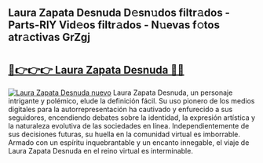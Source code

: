 ## Laura Zapata Desnuda D𝚎sn𝚞dos filtr𝚊dos - Parts-RlY Vid𝚎os filtr𝚊dos - N𝚞evas f𝚘tos atr𝚊ctivas GrZgj

# <h2><a href="http://mb6cp20.tromn.icu/?c=Laura+Zapata+Desnuda">🔗👉👉👉 Laura Zapata Desnuda 🔗🔗</a></h2>

[![Laura Zapata Desnuda nuevo](https://i.imgur.com/pEAQMta.gif)](http://mb6cp20.tromn.icu/?c=Laura+Zapata+Desnuda)
Laura Zapata Desnuda, un personaje intrigante y polémico, elude la definición fácil. Su uso pionero de los medios digitales para la autorrepresentación ha cautivado y enfurecido a sus seguidores, encendiendo debates sobre la identidad, la expresión artística y la naturaleza evolutiva de las sociedades en línea. Independientemente de sus decisiones futuras, su huella en la comunidad virtual es imborrable. Armado con un espíritu inquebrantable y un encanto innegable, el viaje de Laura Zapata Desnuda en el reino virtual es interminable.
